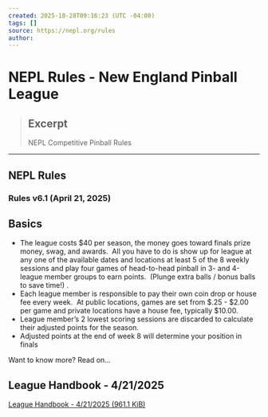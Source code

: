 ```yaml
---
created: 2025-10-28T09:16:23 (UTC -04:00)
tags: []
source: https://nepl.org/rules
author: 
---
```


# NEPL Rules - New England Pinball League

> ## Excerpt
>
> NEPL Competitive Pinball Rules

---

## NEPL Rules

### Rules v6.1 (April 21, 2025)

## Basics

- The league costs $40 per season, the money goes toward finals prize money, swag, and awards.  All you have to do is show up for league at any one of the available dates and locations at least 5 of the 8 weekly sessions and play four games of head-to-head pinball in 3- and 4-league member groups to earn points.  (Plunge extra balls / bonus balls to save time!) .
- Each league member is responsible to pay their own coin drop or house fee every week.  At public locations, games are set from $.25 - $2.00 per game and private locations have a house fee, typically $10.00.
- League member’s 2 lowest scoring sessions are discarded to calculate their adjusted points for the season.
- Adjusted points at the end of week 8 will determine your position in finals

Want to know more? Read on…

## League Handbook - 4/21/2025

[League Handbook - 4/21/2025 (961.1 KiB)](https://nepl.org/rules?file=files/nepl/rules/NEPL-2025-Rules-v6.1.pdf&cid=143 "League Handbook - 4/21/2025")
